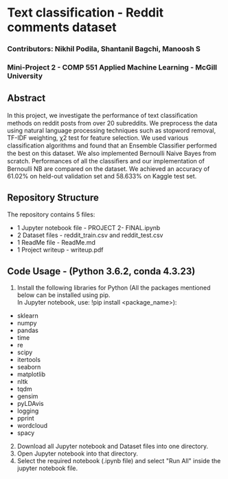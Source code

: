 # Text classification - Reddit comments dataset
### Contributors: Nikhil Podila, Shantanil Bagchi, Manoosh S
### Mini-Project 2 - COMP 551 Applied Machine Learning - McGill University

## Abstract
In this project, we investigate the performance of text classiﬁcation methods on reddit posts from over 20 subreddits. We preprocess the data using natural language processing techniques such as stopword removal, TF-IDF weighting, χ2 test for feature selection. We used various classiﬁcation algorithms and found that an Ensemble Classiﬁer performed the best on this dataset. We also implemented Bernoulli Naive Bayes from scratch. Performances of all the classiﬁers and our implementation of Bernoulli NB are compared on the dataset. We achieved an accuracy of 61.02% on held-out validation set and 58.633% on Kaggle test set. 

## Repository Structure
The repository contains 5 files:
* 1 Jupyter notebook file - PROJECT 2- FINAL.ipynb
* 2 Dataset files - reddit_train.csv and reddit_test.csv
* 1 ReadMe file - ReadMe.md
* 1 Project writeup - writeup.pdf

## Code Usage - (Python 3.6.2, conda 4.3.23)
1. Install the following libraries for Python (All the packages mentioned below can be installed using pip. <br>
In Jupyter notebook, use: !pip install <package_name>):
  * sklearn
  * numpy
  * pandas
  * time
  * re
  * scipy
  * itertools
  * seaborn
  * matplotlib
  * nltk
  * tqdm
  * gensim
  * pyLDAvis
  * logging
  * pprint
  * wordcloud
  * spacy
2. Download all Jupyter notebook and Dataset files into one directory.
3. Open Jupyter notebook into that directory.
4. Select the required notebook (.ipynb file) and select "Run All" inside the jupyter notebook file.



